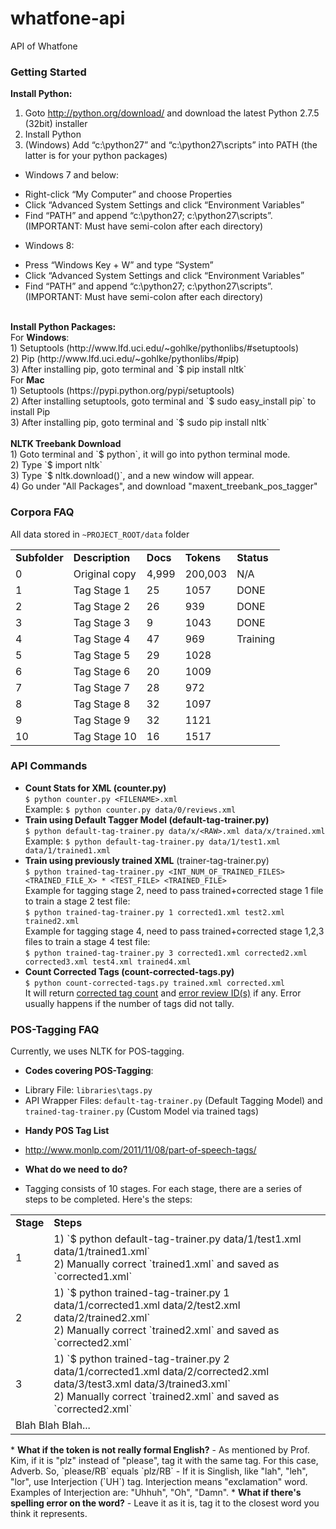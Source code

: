 whatfone-api
============

API of Whatfone

### Getting Started

<b>Install Python:</b><br>
1) Goto http://python.org/download/ and download the latest Python 2.7.5 (32bit) installer<br>
2) Install Python<br>
3) (Windows) Add “c:\python27” and “c:\python27\scripts” into PATH (the latter is for your python packages)
* Windows 7 and below:
 - Right-click “My Computer” and choose Properties
 - Click “Advanced System Settings and click “Environment Variables”
 - Find “PATH” and append “c:\python27; c:\python27\scripts”. (IMPORTANT: Must have semi-colon after each directory)
* Windows 8:
 - Press “Windows Key + W” and type “System”
 - Click “Advanced System Settings and click “Environment Variables”
 - Find “PATH” and append “c:\python27; c:\python27\scripts”. (IMPORTANT: Must have semi-colon after each directory)

<br>
<b>Install Python Packages:</b><br>
For <b>Windows</b>:<br>
1) Setuptools (http://www.lfd.uci.edu/~gohlke/pythonlibs/#setuptools)<br>
2) Pip (http://www.lfd.uci.edu/~gohlke/pythonlibs/#pip)<br>
3) After installing pip, goto terminal and `$ pip install nltk`<br>
For <b>Mac</b><br>
1) Setuptools (https://pypi.python.org/pypi/setuptools)<br>
2) After installing setuptools, goto terminal and `$ sudo easy_install pip` to install Pip<br>
3) After installing pip, goto terminal and `$ sudo pip install nltk`<br>

<br>
<b>NLTK Treebank Download</b><br>
1) Goto terminal and `$ python`, it will go into python terminal mode.<br>
2) Type `$ import nltk`<br>
3) Type `$ nltk.download()`, and a new window will appear.<br>
4) Go under "All Packages", and download "maxent_treebank_pos_tagger"<br>

### Corpora FAQ
All data stored in `~PROJECT_ROOT/data` folder
<table>
  <tr>
    <td><b>Subfolder</b></td>
    <td><b>Description</b></td>
    <td><b>Docs</b></td>
    <td><b>Tokens</b></td>
    <td><b>Status</b></td>
  </tr>
  <tr>
    <td>0</td>
    <td>Original copy</td>
    <td>4,999</td>
    <td>200,003</td>
    <td>N/A</td>
  </tr>
  <tr>
    <td>1</td>
    <td>Tag Stage 1</td>
    <td>25</td>
    <td>1057</td>
    <td>DONE</td>
  </tr>
  <tr>
    <td>2</td>
    <td>Tag Stage 2</td>
    <td>26</td>
    <td>939</td>
    <td>DONE</td>
  </tr>
  <tr>
    <td>3</td>
    <td>Tag Stage 3</td>
    <td>9</td>
    <td>1043</td>
    <td>DONE</td>
  </tr>
  <tr>
    <td>4</td>
    <td>Tag Stage 4</td>
    <td>47</td>
    <td>969</td>
    <td>Training</td>
  </tr>
  <tr>
    <td>5</td>
    <td>Tag Stage 5</td>
    <td>29</td>
    <td>1028</td>
    <td></td>
  </tr>
  <tr>
    <td>6</td>
    <td>Tag Stage 6</td>
    <td>20</td>
    <td>1009</td>
    <td></td>
  </tr>
  <tr>
    <td>7</td>
    <td>Tag Stage 7</td>
    <td>28</td>
    <td>972</td>
    <td></td>
  </tr>
  <tr>
    <td>8</td>
    <td>Tag Stage 8</td>
    <td>32</td>
    <td>1097</td>
    <td></td>
  </tr>
  <tr>
    <td>9</td>
    <td>Tag Stage 9</td>
    <td>32</td>
    <td>1121</td>
    <td></td>
  </tr>
  <tr>
    <td>10</td>
    <td>Tag Stage 10</td>
    <td>16</td>
    <td>1517</td>
    <td></td>
  </tr>
</table>

### API Commands

* <b>Count Stats for XML (counter.py)</b><br>
`$ python counter.py <FILENAME>.xml`<br>
Example: `$ python counter.py data/0/reviews.xml`<br>
* <b>Train using Default Tagger Model (default-tag-trainer.py)</b><br>
`$ python default-tag-trainer.py data/x/<RAW>.xml data/x/trained.xml`<br>
Example: `$ python default-tag-trainer.py data/1/test1.xml data/1/trained1.xml`<br>
* <b>Train using previously trained XML</b> (trainer-tag-trainer.py)<br>
`$ python trained-tag-trainer.py <INT_NUM_OF_TRAINED_FILES> <TRAINED_FILE_X> * <TEST_FILE> <TRAINED_FILE>`<br>
Example for tagging stage 2, need to pass trained+corrected stage 1 file to train a stage 2 test file:<br>
`$ python trained-tag-trainer.py 1 corrected1.xml test2.xml trained2.xml`<br>
Example for tagging stage 4, need to pass trained+corrected stage 1,2,3 files to train a stage 4 test file:<br>
`$ python trained-tag-trainer.py 3 corrected1.xml corrected2.xml corrected3.xml test4.xml trained4.xml`<br>
* <b>Count Corrected Tags (count-corrected-tags.py)</b><br>
`$ python count-corrected-tags.py trained.xml corrected.xml`<br>
It will return <u>corrected tag count</u> and <u>error review ID(s)</u> if any. Error usually happens if the number of tags did not tally. 

### POS-Tagging FAQ
Currently, we uses NLTK for POS-tagging. 
* <b>Codes covering POS-Tagging</b>:
 - Library File: `libraries\tags.py`
 - API Wrapper Files: `default-tag-trainer.py` (Default Tagging Model) and `trained-tag-trainer.py` (Custom Model via trained tags)
* <b>Handy POS Tag List</b>
 - http://www.monlp.com/2011/11/08/part-of-speech-tags/
* <b>What do we need to do?</b>
 - Tagging consists of 10 stages. For each stage, there are a series of steps to be completed. Here's the steps:
 <table>
   <tr>
      <td><b>Stage</b></td>
      <td><b>Steps</b></td>
   </tr>
   <tr>
      <td>1</td>
      <td>
        1) `$ python default-tag-trainer.py data/1/test1.xml data/1/trained1.xml`<br>
        2) Manually correct `trained1.xml` and saved as `corrected1.xml`<br>
      </td>
   </tr>
   <tr>
      <td>2</td>
      <td>
        1) `$ python trained-tag-trainer.py 1 data/1/corrected1.xml data/2/test2.xml data/2/trained2.xml`<br>
        2) Manually correct `trained2.xml` and saved as `corrected2.xml`<br>
      </td>
   </tr>
   <tr>
      <td>3</td>
      <td>
        1) `$ python trained-tag-trainer.py 2 data/1/corrected1.xml data/2/corrected2.xml data/3/test3.xml data/3/trained3.xml`<br>
        2) Manually correct `trained2.xml` and saved as `corrected2.xml`<br>
      </td>
   </tr>
   <tr>
      <td colspan="2">Blah Blah Blah...</td>
   </tr>
 </table>
* <b>What if the token is not really formal English?</b>
 - As mentioned by Prof. Kim, if it is "plz" instead of "please", tag it with the same tag. For this case, Adverb. So, `please/RB` equals `plz/RB`
 - If it is Singlish, like "lah", "leh", "lor", use Interjection (`UH`) tag. Interjection means "exclamation" word. Examples of Interjection are: "Uhhuh", "Oh", "Damn".
* <b>What if there's spelling error on the word?</b>
 - Leave it as it is, tag it to the closest word you think it represents.
